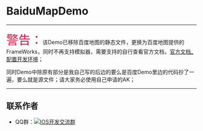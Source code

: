 # BaiduMapDemo
***
<font color="#DC143C" size = "6px">警告：</font>该Demo已移除百度地图的静态文件，更换为百度地图提供的FrameWorks，同时不再支持模拟器，需要支持的自行查看官方文档，[官方文档_配置开发环境](http://developer.baidu.com/map/index.php?title=iossdk/guide/buildproject)；

同时Demo中除原有部分是我自己写的后边的要么是百度Demo里边的代码抄了一遍，要么就是源文件；请大家务必使用自己申请的AK；
***
## 联系作者
- QQ群：<a target="_blank" href="http://shang.qq.com/wpa/qunwpa?idkey=ea3facbb39310325902e7bbdf4de37392e49518476a58c5c0110352309be4887"><img border="0" src="http://pub.idqqimg.com/wpa/images/group.png" alt="IOS开发交流群" title="IOS开发交流群"></a>
